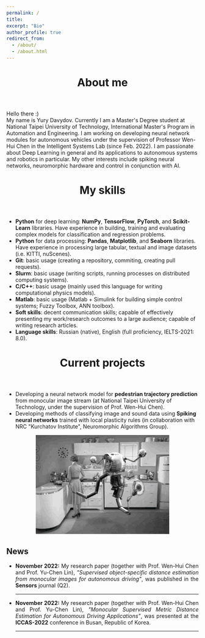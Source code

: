 ```yaml
---
permalink: /
title:
excerpt: "Bio"
author_profile: true
redirect_from:
  - /about/
  - /about.html
---
```


<header class="post-header">
<h1 class="post-title">About me</h1>
</header>



<p> Hello there :)
  
  


  <br>
  My name is Yury Davydov. Currently I am a Master's Degree student at National Taipei University of Technology, International Master's Program in Automation and Engineering. I am working on developing neural network modules for autonomous vehicles under the supervision of Professor Wen-Hui Chen in the Intelligent Systems Lab (since Feb. 2022). 
  I am passionate about Deep Learning in general and its applications to autonomous systems and robotics in particular. My other interests include spiking neural networks, neuromorphic hardware and control in conjunction with AI.
  
<header class="post-header">
<h1 class="post-title">My skills</h1>
</header>

<ul>
  <li> <strong>Python</strong> for deep learning: <strong>NumPy</strong>, <strong>TensorFlow</strong>, <strong>PyTorch</strong>, and <strong>Scikit-Learn</strong> libraries. Have experience in building, training and evaluating complex models for classification and regression problems.</li>
  <li> <strong>Python</strong> for data processing: <strong>Pandas</strong>, <strong>Matplotlib</strong>, and <strong>Seaborn</strong> libraries. Have experience in processing large tabular, textual and image datasets (i.e. KITTI, nuScenes).</li>
  <li> <strong>Git</strong>: basic usage (creating a repository, commiting, creating pull requests).</li>
  <li> <strong>Slurm</strong>: basic usage (writing scripts, running processes on distributed computing systems).</li>
  <li> <strong>C/C++</strong>: basic usage (mainly used this language for writing computational physics models).</li>  
  <li> <strong>Matlab</strong>: basic usage (Matlab + Simulink for building simple control systems; Fuzzy Toolbox, ANN toolbox).</li>  
   <li> <strong>Soft skills</strong>: decent communication skills; capable of effectively presenting my work/research outcomes to a large audience; capable of writing research articles.</li>
   <li> <strong>Language skills</strong>: Russian (native), English (full proficiency, IELTS-2021: 8.0).</li>
</ul>
  
<header class="post-header">
<h1 class="post-title">Current projects</h1>
</header>

<ul>
  <li> Developing a neural network model for <strong>pedestrian trajectory prediction</strong> from monocular image stream (at National Taipei University of Technology, under the supervision of Prof. Wen-Hui Chen).</li>
  <li> Developing methods of classifying image and sound data using <strong>Spiking neural networks</strong> trained with local plasticity rules (in collaboration with NRC "Kurchatov Institute", Neuromorphic Algorithms Group).</li>
</ul>
  

<p align="center">
  <img src="https://github.com/vexing-shusher/vexing-shusher.github.io/blob/master/images/about_gif.gif?raw=true">
</p>
 
<div class="News">
<h2><i class='fas fa-newspaper'></i>News</h2>
        <ul>
          <li align="justify"><i class='fas fa-pen-alt'></i><b>November 2022:</b> My research paper (together with Prof. Wen-Hui Chen and Prof. Yu-Chen Lin), <i>"Supervised object-specific distance estimation from monocular images for autonomous driving"</i>, was published in the <b>Sensors</b> journal (Q2). </li>
<hr/>          
          <li align="justify"><i class='fas fa-pen-alt'></i><b>November 2022:</b> My research paper (together with Prof. Wen-Hui Chen and Prof. Yu-Chen Lin), <i>"Monocular Supervised Metric Distance Estimation for Autonomous Driving Applications"</i>, was presented at the <strong>ICCAS-2022</strong> conference in Busan, Republic of Korea. </li>

<hr/>
</ul>
</div>
    
 
<!--<p align="center">
  <img width="400" height="93" src="https://user-images.githubusercontent.com/107177894/173854088-79b62910-4180-4df9-b1b4-56420e6ff53e.png">
</p>-->

  <!--<p align="center">
  <a href="https://info.flagcounter.com/Wzvz"><img src="https://s01.flagcounter.com/count2/Wzvz/bg_FFFFFF/txt_000000/border_CCCCCC/columns_5/maxflags_100/viewers_0/labels_1/pageviews_0/flags_0/percent_0/" alt="Flag Counter" border="0"></a>
    </p>-->
